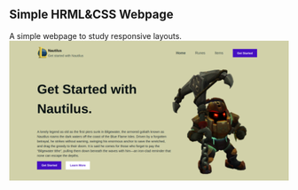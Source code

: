 ## Simple HRML&CSS Webpage
A simple webpage to study responsive layouts.
![](https://github.com/rflsousa/simple-html-css-webpage/blob/master/img/screenshot.png)

